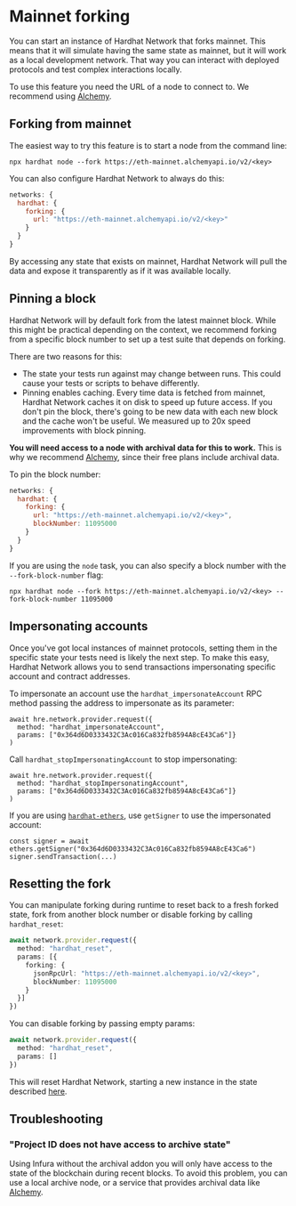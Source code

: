 # Mainnet forking

You can start an instance of Hardhat Network that forks mainnet. This means that it will simulate having the same state as mainnet, but it will work as a local development network. That way you can interact with deployed protocols and test complex interactions locally.

To use this feature you need the URL of a node to connect to. We recommend using [Alchemy].

## Forking from mainnet

The easiest way to try this feature is to start a node from the command line:

```
npx hardhat node --fork https://eth-mainnet.alchemyapi.io/v2/<key>
```

You can also configure Hardhat Network to always do this:

```js
networks: {
  hardhat: {
    forking: {
      url: "https://eth-mainnet.alchemyapi.io/v2/<key>"
    }
  }
}
```

By accessing any state that exists on mainnet, Hardhat Network will pull the data and expose it transparently as if it was available locally.

## Pinning a block

Hardhat Network will by default fork from the latest mainnet block. While this might be practical depending on the context, we recommend forking from a specific block number to set up a test suite that depends on forking.

There are two reasons for this:
- The state your tests run against may change between runs. This could cause your tests or scripts to behave differently.
- Pinning enables caching. Every time data is fetched from mainnet, Hardhat Network caches it on disk to speed up future access. If you don't pin the block, there's going to be new data with each new block and the cache won't be useful. We measured up to 20x speed improvements with block pinning.

**You will need access to a node with archival data for this to work.** This is why we recommend [Alchemy], since their free plans include archival data.

To pin the block number:

```js
networks: {
  hardhat: {
    forking: {
      url: "https://eth-mainnet.alchemyapi.io/v2/<key>",
      blockNumber: 11095000
    }
  }
}
```


If you are using the `node` task, you can also specify a block number with the `--fork-block-number` flag:

```
npx hardhat node --fork https://eth-mainnet.alchemyapi.io/v2/<key> --fork-block-number 11095000
```

## Impersonating accounts

Once you've got local instances of mainnet protocols, setting them in the specific state your tests need is likely the next step. To make this easy, Hardhat Network allows you to send transactions impersonating specific account and contract addresses.

To impersonate an account use the `hardhat_impersonateAccount` RPC method passing the address to impersonate as its parameter:

```tsx
await hre.network.provider.request({
  method: "hardhat_impersonateAccount",
  params: ["0x364d6D0333432C3Ac016Ca832fb8594A8cE43Ca6"]}
)
```

Call `hardhat_stopImpersonatingAccount` to stop impersonating:

```tsx
await hre.network.provider.request({
  method: "hardhat_stopImpersonatingAccount",
  params: ["0x364d6D0333432C3Ac016Ca832fb8594A8cE43Ca6"]}
)
```

If you are using [`hardhat-ethers`](https://github.com/nomiclabs/hardhat/tree/master/packages/hardhat-ethers), use `getSigner` to use the impersonated account:

```
const signer = await ethers.getSigner("0x364d6D0333432C3Ac016Ca832fb8594A8cE43Ca6")
signer.sendTransaction(...)
```

## Resetting the fork

You can manipulate forking during runtime to reset back to a fresh forked state, fork from another block number or disable forking by calling `hardhat_reset`:

```ts
await network.provider.request({
  method: "hardhat_reset",
  params: [{
    forking: {
      jsonRpcUrl: "https://eth-mainnet.alchemyapi.io/v2/<key>",
      blockNumber: 11095000
    }
  }]
})
```

You can disable forking by passing empty params:

```ts
await network.provider.request({
  method: "hardhat_reset",
  params: []
})
```

This will reset Hardhat Network, starting a new instance in the state described [here](../hardhat-network/README.md#hardhat-network-initial-state).

## Troubleshooting

### "Project ID does not have access to archive state"

Using Infura without the archival addon you will only have access to the state of the blockchain during recent blocks. To avoid this problem, you can use a local archive node, or a service that provides archival data like [Alchemy].

[Alchemy]: https://alchemyapi.io/
